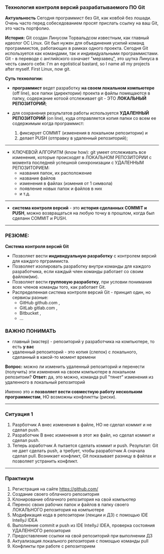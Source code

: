 ### Технология контроля версий разрабатываемого ПО Git

**Актуальность**
Сегодня программист без Git, как ковбой без лошади.
Очень часто перед собеседованием просят прислать ссылку на ваш Git, это часть портфолио.

**История:**
Git создан Линусом Торвальдсом известным, как главный идеолог ОС Linux.
Git был нужен для объединения усилий команд программистов, работающих в рамках одного проекта.
Сегодня Git используется как командами, так и индивидуальными программистами.
Git - в переводе с английского означает "мерзавец", это шутка Линуса в честь самого себя:
I'm an egotistical bastard, so I name all my projects after myself. First Linux, now git.

**Суть технологии:**
- **программист** ведет разработку **на своем локальном компьютере** (off line), все папки (директории) проекта и
  файлы помещаются в папку, содержание котоой отслеживает git - ЭТО **ЛОКАЛЬНЫЙ РЕПОЗИТОРИЙ**;

- для сохранения результатов работы используется **УДАЛЕННЫЙ РЕПОЗИТОРИЙ** (on line), куда отправляется
  копия папки со всем ее содержимым когда программист:
    1. фиксирует COMMIT (изменения в локальном репозитории) и
    2. делает PUSH (отправку в удаленный репозиторий);

_________________________________________________________

- КЛЮЧЕВОЙ АЛГОРИТМ (know how):
  git умеет отслеживать все изменения, которые происходят в ЛОКАЛЬНОМ РЕПОЗИТОРИИ
  с момента последней успешной синхронизации с УДАЛЕННЫМ РЕПОЗИТОРИЕМ:
    - названия папок, их расположение
    - название файлов
    - изменения в файлах (измения от 1 символа)
    - появление новых папок и файлов в них
    - и т.д.
_________________________________________________________

- **система контроля версий** - это **история сделанных COMMIT и PUSH**, можно возвращаться
  на любую точку в прошлом, когда был сделанн COMMIT и PUSH.

__________________________________________________________

### РЕЗЮМЕ:
**Система контроля версий Git**
* Позволяет вести **индивидуальную разработку** с контролем версий для каждого прграммиста.
* Позволяет изолировать разработку внутри команды для каждого разработчика,
  если каждый член команды работает со своим файлом(ми).
* Позволяет вести **групповую разработку**, при условии понимания всех членов команды того,
  как работает Git.
* Распределенная система контроля версий Git - принцип один, но сервисы разные:
    - GitHub github.com ,
    - GitLab gitlab.com ,
    - Bitbucket ,
    - ...

### ВАЖНО ПОНИМАТЬ
* главный (мастер) - репозиторий у разработчика на компьютере, то есть **у вас**
* удаленный репозиторий - это копия (слепок) с локального, сделанный в какой-то момент времени

**Вопрос:** можно ли изменить удаленный репозиторий и перенести (получить) эти изменения
на своем компьютере в локальном репозитоии?
**Ответ:** да, это можно, команда pull "тянет" изменения из удаленного в локальный репозиторий

Именно это и **позволяет вести совместную работу нескольким программистам**, НО
возможны конфликтты (риски).

__________________________

### Ситуация 1
1. Разрботчик А внес изменения в файле, НО не сделал коммит и не сделал push.
2. Разработчик В внес изменения в этот же файл, но сделал коммит и сделал push.
3. Теперь азработчик А пытается сделать коммит и push.
   Результат: Git не дает сделать push, а требует, чтобы разработчик А сначала сделал pull.
   Возникает конфликт, Git показывает разницу в файлах и позволяет устранить конфликт.
____________________________

### Практикум
1. Регистрация на сайте https://github.com/
2. Создание своего облачного репозитория
3. Клонирование облачного репозитория на свой компьютер
4. Перенос своих рабочих папок и файлов в папку своего ЛОКАЛЬНОГО репозитория на компьютере
4. Модификация кода в репозитории (лекции и ДЗ) с помощью IDE IntellyJ IDEA
5. Выполнение commit и push из IDE IntellyJ IDEA, проверка состояния УДАЛЕННОГО репозитория
6. Предоставление ссылки на свой репозиторий при выполнении ДЗ
7. Актуализация локального репозитория с помощью команды pull
8. Конфликты при работе с репозиторием